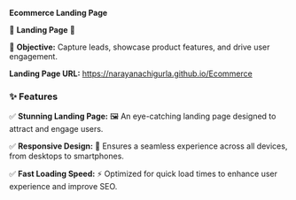 **Ecommerce Landing Page**

🌟 **Landing Page** 🌟

🎯 **Objective:** Capture leads, showcase product features, and drive user engagement.

**Landing Page URL:** https://narayanachigurla.github.io/Ecommerce

### ✨ Features

✅ **Stunning Landing Page:** 🖼️ An eye-catching landing page designed to attract and engage users.

✅ **Responsive Design:** 📱 Ensures a seamless experience across all devices, from desktops to smartphones.

✅ **Fast Loading Speed:** ⚡ Optimized for quick load times to enhance user experience and improve SEO.
